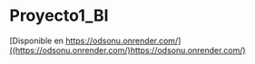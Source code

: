 # Proyecto1_BI



[Disponible en https://odsonu.onrender.com/]((https://odsonu.onrender.com/)https://odsonu.onrender.com/)
